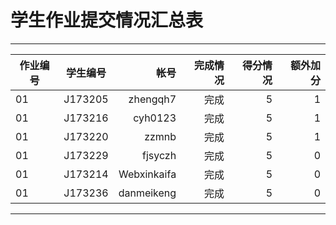 # 学生作业提交情况汇总表
---
作业编号|学生编号|帐号|完成情况|得分情况|额外加分
---|:--:|---:|---:|---:|---:
01|J173205|zhengqh7|完成|5|1
01|J173216|cyh0123|完成|5|1
01|J173220|zzmnb|完成|5|1
01|J173229|fjsyczh|完成|5|0
01|J173214|Webxinkaifa|完成|5|0
01|J173236|danmeikeng|完成|5|0
---
